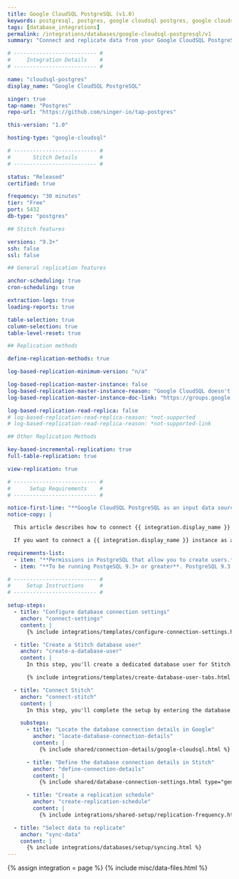 ```yaml
---
title: Google CloudSQL PostgreSQL (v1.0)
keywords: postgresql, postgres, google cloudsql postgres, google cloudsql postgresql, database integration, etl postgres, etl cloudsql, cloudsql etl, postgres etl, postgresql etl, etl
tags: [database_integrations]
permalink: /integrations/databases/google-cloudsql-postgresql/v1
summary: "Connect and replicate data from your Google CloudSQL PostgreSQL database using Stitch's Google CloudSQL PostgreSQL integration."

# -------------------------- #
#     Integration Details    #
# -------------------------- #

name: "cloudsql-postgres"
display_name: "Google CloudSQL PostgreSQL"

singer: true
tap-name: "Postgres"
repo-url: "https://github.com/singer-io/tap-postgres"

this-version: "1.0"

hosting-type: "google-cloudsql"

# -------------------------- #
#       Stitch Details       #
# -------------------------- #

status: "Released"
certified: true

frequency: "30 minutes"
tier: "Free"
port: 5432
db-type: "postgres"

## Stitch features

versions: "9.3+"
ssh: false
ssl: false

## General replication features

anchor-scheduling: true
cron-scheduling: true

extraction-logs: true
loading-reports: true

table-selection: true
column-selection: true
table-level-reset: true

## Replication methods

define-replication-methods: true

log-based-replication-minimum-version: "n/a"

log-based-replication-master-instance: false
log-based-replication-master-instance-reason: "Google CloudSQL doesn't currently support logical replication."
log-based-replication-master-instance-doc-link: "https://groups.google.com/forum/#!topic/google-cloud-sql-discuss/md_7Rq3LgB0"

log-based-replication-read-replica: false
# log-based-replication-read-replica-reason: *not-supported
# log-based-replication-read-replica-reason: *not-supported-link

## Other Replication Methods

key-based-incremental-replication: true
full-table-replication: true

view-replication: true

# -------------------------- #
#      Setup Requirements    #
# -------------------------- #

notice-first-line: "**Google CloudSQL PostgreSQL as an input data source**"
notice-copy: |

  This article describes how to connect {{ integration.display_name }} **as an input data source.**

  If you want to connect a {{ integration.display_name }} instance as a **destination**, refer to the [Connecting a Self-Hosted {{ integration.display_name }} Destination guide]({{ link.destinations.setup.cloudsql-postgres | prepend: site.baseurl }}).

requirements-list:
  - item: "**Permissions in PostgreSQL that allow you to create users.** This is required to create a database user for Stitch."
  - item: "**To be running PostgeSQL 9.3+ or greater**. PostgreSQL 9.3.x is the minimum version Stitch supports for PostgreSQL integrations."

# -------------------------- #
#     Setup Instructions     #
# -------------------------- #

setup-steps:
  - title: "Configure database connection settings"
    anchor: "connect-settings"
    content: |
      {% include integrations/templates/configure-connection-settings.html %}

  - title: "Create a Stitch database user"
    anchor: "create-a-database-user"
    content: |
      In this step, you'll create a dedicated database user for Stitch. This will ensure Stitch is visible in any logs or audits, and allow you to maintain your privilege hierarchy.

      {% include integrations/templates/create-database-user-tabs.html %}

  - title: "Connect Stitch"
    anchor: "connect-stitch"
    content: |
      In this step, you'll complete the setup by entering the database's connection details and defining replication settings in Stitch.

    substeps:
      - title: "Locate the database connection details in Google"
        anchor: "locate-database-connection-details"
        content: |
          {% include shared/connection-details/google-cloudsql.html %}

      - title: "Define the database connection details in Stitch"
        anchor: "define-connection-details"
        content: |
          {% include shared/database-connection-settings.html type="general" %}

      - title: "Create a replication schedule"
        anchor: "create-replication-schedule"
        content: |
          {% include integrations/shared-setup/replication-frequency.html %}

  - title: "Select data to replicate"
    anchor: "sync-data"
    content: |
      {% include integrations/databases/setup/syncing.html %}
---
```

{% assign integration = page %}
{% include misc/data-files.html %}